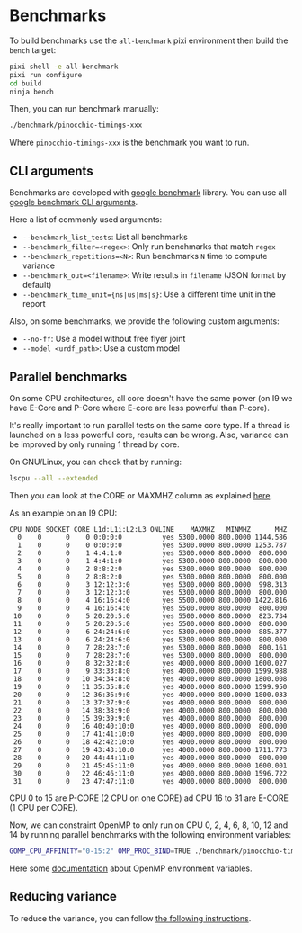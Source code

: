# Benchmarks

To build benchmarks use the `all-benchmark` pixi environment then build the `bench` target:

```bash
pixi shell -e all-benchmark
pixi run configure
cd build
ninja bench
```

Then, you can run benchmark manually:

```bash
./benchmark/pinocchio-timings-xxx
```

Where `pinocchio-timings-xxx` is the benchmark you want to run.


## CLI arguments

Benchmarks are developed with [google benchmark](https://github.com/google/benchmark) library.
You can use all [google benchmark CLI arguments](https://github.com/google/benchmark/blob/main/docs/user_guide.md#output-formats).

Here a list of commonly used arguments:

- `--benchmark_list_tests`: List all benchmarks
- `--benchmark_filter=<regex>`: Only run benchmarks that match `regex`
- `--benchmark_repetitions=<N>`: Run benchmarks `N` time to compute variance
- `--benchmark_out=<filename>`: Write results in `filename` (JSON format by default)
- `--benchmark_time_unit={ns|us|ms|s}`: Use a different time unit in the report

Also, on some benchmarks, we provide the following custom arguments:

- `--no-ff`: Use a model without free flyer joint
- `--model <urdf_path>`: Use a custom model


## Parallel benchmarks

On some CPU architectures, all core doesn't have the same power (on I9 we have E-Core and P-Core where E-core are less powerful than P-core).

It's really important to run parallel tests on the same core type.
If a thread is launched on a less powerful core, results can be wrong.
Also, variance can be improved by only running 1 thread by core.

On GNU/Linux, you can check that by running:

```bash
lscpu --all --extended
```

Then you can look at the CORE or MAXMHZ column as explained [here](https://stackoverflow.com/a/71282744).

As an example on an I9 CPU:

```
CPU NODE SOCKET CORE L1d:L1i:L2:L3 ONLINE    MAXMHZ   MINMHZ      MHZ
  0    0      0    0 0:0:0:0          yes 5300.0000 800.0000 1144.586
  1    0      0    0 0:0:0:0          yes 5300.0000 800.0000 1253.787
  2    0      0    1 4:4:1:0          yes 5300.0000 800.0000  800.000
  3    0      0    1 4:4:1:0          yes 5300.0000 800.0000  800.000
  4    0      0    2 8:8:2:0          yes 5300.0000 800.0000  800.000
  5    0      0    2 8:8:2:0          yes 5300.0000 800.0000  800.000
  6    0      0    3 12:12:3:0        yes 5300.0000 800.0000  998.313
  7    0      0    3 12:12:3:0        yes 5300.0000 800.0000  800.000
  8    0      0    4 16:16:4:0        yes 5500.0000 800.0000 1422.816
  9    0      0    4 16:16:4:0        yes 5500.0000 800.0000  800.000
 10    0      0    5 20:20:5:0        yes 5500.0000 800.0000  823.734
 11    0      0    5 20:20:5:0        yes 5500.0000 800.0000  800.000
 12    0      0    6 24:24:6:0        yes 5300.0000 800.0000  885.377
 13    0      0    6 24:24:6:0        yes 5300.0000 800.0000  800.000
 14    0      0    7 28:28:7:0        yes 5300.0000 800.0000  800.161
 15    0      0    7 28:28:7:0        yes 5300.0000 800.0000  800.000
 16    0      0    8 32:32:8:0        yes 4000.0000 800.0000 1600.027
 17    0      0    9 33:33:8:0        yes 4000.0000 800.0000 1599.988
 18    0      0   10 34:34:8:0        yes 4000.0000 800.0000 1800.008
 19    0      0   11 35:35:8:0        yes 4000.0000 800.0000 1599.950
 20    0      0   12 36:36:9:0        yes 4000.0000 800.0000 1800.033
 21    0      0   13 37:37:9:0        yes 4000.0000 800.0000  800.000
 22    0      0   14 38:38:9:0        yes 4000.0000 800.0000  800.000
 23    0      0   15 39:39:9:0        yes 4000.0000 800.0000  800.000
 24    0      0   16 40:40:10:0       yes 4000.0000 800.0000  800.000
 25    0      0   17 41:41:10:0       yes 4000.0000 800.0000  800.000
 26    0      0   18 42:42:10:0       yes 4000.0000 800.0000  800.000
 27    0      0   19 43:43:10:0       yes 4000.0000 800.0000 1711.773
 28    0      0   20 44:44:11:0       yes 4000.0000 800.0000  800.000
 29    0      0   21 45:45:11:0       yes 4000.0000 800.0000 1600.001
 30    0      0   22 46:46:11:0       yes 4000.0000 800.0000 1596.722
 31    0      0   23 47:47:11:0       yes 4000.0000 800.0000  800.000
```

CPU 0 to 15 are P-CORE (2 CPU on one CORE) ad CPU 16 to 31 are E-CORE (1 CPU per CORE).

Now, we can constraint OpenMP to only run on CPU 0, 2, 4, 6, 8, 10, 12 and 14 by running
parallel benchmarks with the following environment variables:

```bash
GOMP_CPU_AFFINITY="0-15:2" OMP_PROC_BIND=TRUE ./benchmark/pinocchio-timings-parallel
```

Here some [documentation](https://gcc.gnu.org/onlinedocs/libgomp/openmp-environment-variables/gompcpuaffinity.html)
about OpenMP environment variables.


## Reducing variance

To reduce the variance, you can follow [the following instructions](https://github.com/google/benchmark/blob/main/docs/reducing_variance.md).
